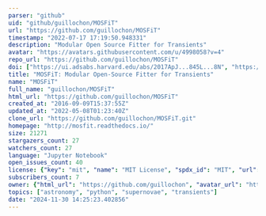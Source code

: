 ```yaml
---
parser: "github"
uid: "github/guillochon/MOSFiT"
url: "https://github.com/guillochon/MOSFiT"
timestamp: "2022-07-17 17:19:50.948331"
description: "Modular Open Source Fitter for Transients"
avatar: "https://avatars.githubusercontent.com/u/4998058?v=4"
repo_url: "https://github.com/guillochon/MOSFiT"
doi: ["https://ui.adsabs.harvard.edu/abs/2017ApJ...845L...8N", "https://ui.adsabs.harvard.edu/abs/2018ApJS..236....6G", "https://ui.adsabs.harvard.edu/abs/2017ascl.soft10006G/abstract"]
title: "MOSFiT: Modular Open-Source Fitter for Transients"
name: "MOSFiT"
full_name: "guillochon/MOSFiT"
html_url: "https://github.com/guillochon/MOSFiT"
created_at: "2016-09-09T15:37:55Z"
updated_at: "2022-05-08T01:23:40Z"
clone_url: "https://github.com/guillochon/MOSFiT.git"
homepage: "http://mosfit.readthedocs.io/"
size: 21271
stargazers_count: 27
watchers_count: 27
language: "Jupyter Notebook"
open_issues_count: 40
license: {"key": "mit", "name": "MIT License", "spdx_id": "MIT", "url": "https://api.github.com/licenses/mit", "node_id": "MDc6TGljZW5zZTEz"}
subscribers_count: 7
owner: {"html_url": "https://github.com/guillochon", "avatar_url": "https://avatars.githubusercontent.com/u/4998058?v=4", "login": "guillochon", "type": "User"}
topics: ["astronomy", "python", "supernovae", "transients"]
date: "2024-11-30 14:25:23.402856"
---
```

